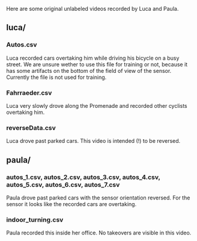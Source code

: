 Here are some original unlabeled videos recorded by Luca and Paula.

## luca/
### Autos.csv
Luca recorded cars overtaking him while driving his bicycle on a busy street. We are unsure wether to use this file for training or not, because it has some artifacts on the bottom of the field of view of the sensor. Currently the file is not used for training.

### Fahrraeder.csv
Luca very slowly drove along the Promenade and recorded other cyclists overtaking him.

### reverseData.csv
Luca drove past parked cars. This video is intended (!) to be reversed.

## paula/
### autos_1.csv, autos_2.csv, autos_3.csv, autos_4.csv, autos_5.csv, autos_6.csv, autos_7.csv
Paula drove past parked cars with the sensor orientation reversed. For the sensor it looks like the recorded cars are overtaking.

### indoor_turning.csv
Paula recorded this inside her office. No takeovers are visible in this video.
